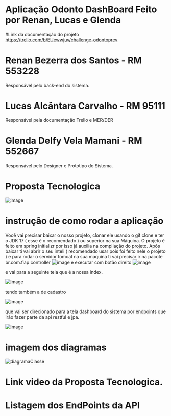 # Aplicação Odonto DashBoard Feito por Renan, Lucas e Glenda

#Link da documentação do projeto
https://trello.com/b/EUewwjuv/challenge-odontoprev


# Renan Bezerra dos Santos - RM 553228
Responsável pelo back-end do sistema.

# Lucas Alcântara Carvalho - RM 95111
Responsável pela documentação Trello e MER/DER

# Glenda Delfy Vela Mamani - RM 552667
Responsável pelo Designer e Prototipo do Sistema.

# Proposta Tecnologica
![image](https://github.com/user-attachments/assets/4c86428e-2b24-4636-9e0c-842b2a421f59)


# instrução de como rodar a aplicação

Você vai precisar baixar o nosso projeto, clonar ele usando o git clone e ter o JDK 17 ( esse é o recomendado ) ou superior na sua Máquina. O projeto é feito em spring initializr por isso já auxilia na compilação do projeto.
Após baixar ti vai abrir o seu inteli ( recomendado usar pois foi feito nele o projeto ) e para rodar o servidor tomcat na sua maquina ti vai precisar ir na pacote br.com.fiap.controller 
![image](https://github.com/user-attachments/assets/1875d089-121e-4dd3-b04e-9b4519f79a76)
e executar com botão direito
![image](https://github.com/user-attachments/assets/2b74ae4f-2c7b-4cb7-8ebd-e2b4b0c72ab6)

e vai para a seguinte tela que é a nossa index.

![image](https://github.com/user-attachments/assets/dbeba6c7-76be-46ac-b2ad-f3ba08553610)

tendo também a de cadastro

![image](https://github.com/user-attachments/assets/dbe6891b-a2c5-4338-a391-5d9054e211be)

que vai ser direcionado para a tela dashboard do sistema por endpoints que irão fazer parte da api restful e jpa.

![image](https://github.com/user-attachments/assets/4d10f4cc-dab3-4915-81aa-466475d52b50)

# imagem dos diagramas
![diagramaClasse](https://github.com/user-attachments/assets/8e6701e4-2f7f-45b1-a1ce-2b36633b35ca)

# Link video da Proposta Tecnologica.

# Listagem dos EndPoints da API



